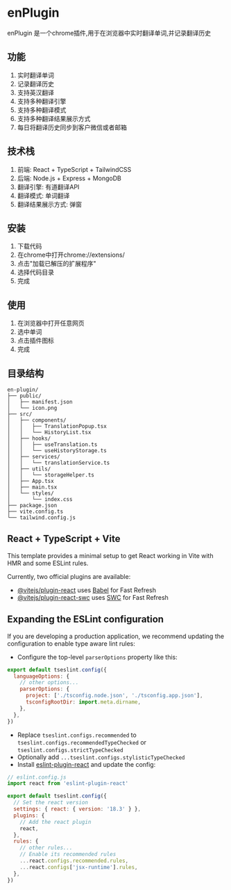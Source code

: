 # enPlugin
enPlugin 是一个chrome插件,用于在浏览器中实时翻译单词,并记录翻译历史

## 功能
1. 实时翻译单词
2. 记录翻译历史
3. 支持英汉翻译
4. 支持多种翻译引擎
5. 支持多种翻译模式
6. 支持多种翻译结果展示方式
7. 每日将翻译历史同步到客户微信或者邮箱

## 技术栈
1. 前端: React + TypeScript + TailwindCSS
2. 后端: Node.js + Express + MongoDB
3. 翻译引擎: 有道翻译API
4. 翻译模式: 单词翻译
5. 翻译结果展示方式: 弹窗

## 安装
1. 下载代码
2. 在chrome中打开chrome://extensions/
3. 点击"加载已解压的扩展程序"
4. 选择代码目录
5. 完成

## 使用
1. 在浏览器中打开任意网页
2. 选中单词
3. 点击插件图标
4. 完成

## 目录结构
```
en-plugin/
├── public/
│   ├── manifest.json
│   └── icon.png
├── src/
│   ├── components/
│   │   ├── TranslationPopup.tsx
│   │   └── HistoryList.tsx
│   ├── hooks/
│   │   ├── useTranslation.ts
│   │   └── useHistoryStorage.ts
│   ├── services/
│   │   └── translationService.ts
│   ├── utils/
│   │   └── storageHelper.ts
│   ├── App.tsx
│   ├── main.tsx
│   └── styles/
│       └── index.css
├── package.json
├── vite.config.ts
└── tailwind.config.js
```

## React + TypeScript + Vite

This template provides a minimal setup to get React working in Vite with HMR and some ESLint rules.

Currently, two official plugins are available:

- [@vitejs/plugin-react](https://github.com/vitejs/vite-plugin-react/blob/main/packages/plugin-react/README.md) uses [Babel](https://babeljs.io/) for Fast Refresh
- [@vitejs/plugin-react-swc](https://github.com/vitejs/vite-plugin-react-swc) uses [SWC](https://swc.rs/) for Fast Refresh

## Expanding the ESLint configuration

If you are developing a production application, we recommend updating the configuration to enable type aware lint rules:

- Configure the top-level `parserOptions` property like this:

```js
export default tseslint.config({
  languageOptions: {
    // other options...
    parserOptions: {
      project: ['./tsconfig.node.json', './tsconfig.app.json'],
      tsconfigRootDir: import.meta.dirname,
    },
  },
})
```

- Replace `tseslint.configs.recommended` to `tseslint.configs.recommendedTypeChecked` or `tseslint.configs.strictTypeChecked`
- Optionally add `...tseslint.configs.stylisticTypeChecked`
- Install [eslint-plugin-react](https://github.com/jsx-eslint/eslint-plugin-react) and update the config:

```js
// eslint.config.js
import react from 'eslint-plugin-react'

export default tseslint.config({
  // Set the react version
  settings: { react: { version: '18.3' } },
  plugins: {
    // Add the react plugin
    react,
  },
  rules: {
    // other rules...
    // Enable its recommended rules
    ...react.configs.recommended.rules,
    ...react.configs['jsx-runtime'].rules,
  },
})
```
